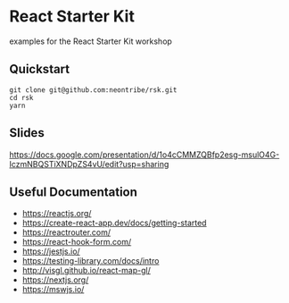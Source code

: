 # React Starter Kit

examples for the React Starter Kit workshop

## Quickstart

```shell
git clone git@github.com:neontribe/rsk.git
cd rsk
yarn
```

## Slides

https://docs.google.com/presentation/d/1o4cCMMZQBfp2esg-msulO4G-IczmNBQSTiXNDpZS4vU/edit?usp=sharing

## Useful Documentation

* https://reactjs.org/
* https://create-react-app.dev/docs/getting-started
* https://reactrouter.com/
* https://react-hook-form.com/
* https://jestjs.io/
* https://testing-library.com/docs/intro
* http://visgl.github.io/react-map-gl/
* https://nextjs.org/
* https://mswjs.io/